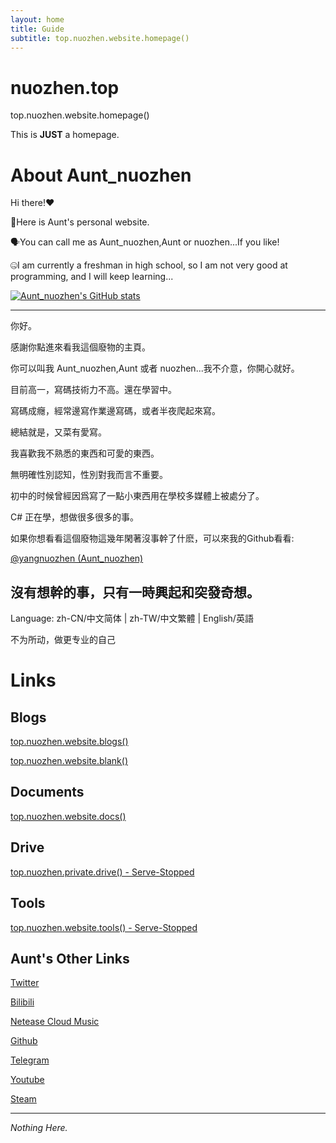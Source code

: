 ```yaml
---
layout: home
title: Guide
subtitle: top.nuozhen.website.homepage()
---
```



# nuozhen.top


top.nuozhen.website.homepage()

This is **JUST** a homepage.

# About Aunt_nuozhen

Hi there!❤

🚀Here is Aunt's personal website.

🗣You can call me as Aunt_nuozhen,Aunt or nuozhen...If you like!

🤐I am currently a freshman in high school, so I am not very good at programming, and I will keep learning...

[![Aunt_nuozhen's GitHub stats](https://github-readme-stats.vercel.app/api?username=yangnuozhen&show_icons=true&theme=synthwave)](https://github.com/yangnuozhen)

---

你好。

感謝你點進來看我這個廢物的主頁。

你可以叫我 Aunt_nuozhen,Aunt 或者 nuozhen...我不介意，你開心就好。

目前高一，寫碼技術力不高。還在學習中。

寫碼成癮，經常邊寫作業邊寫碼，或者半夜爬起來寫。

總結就是，又菜有愛寫。

我喜歡我不熟悉的東西和可愛的東西。

無明確性別認知，性別對我而言不重要。

初中的时候曾經因爲寫了一點小東西用在學校多媒體上被處分了。

C# 正在學，想做很多很多的事。

如果你想看看這個廢物這幾年閑著沒事幹了什麽，可以來我的Github看看:

[@yangnuozhen (Aunt_nuozhen)](https://github.com/yangnuozhen)

沒有想幹的事，只有一時興起和突發奇想。
---

Language: zh-CN/中文简体 | zh-TW/中文繁體 | English/英語

不为所动，做更专业的自己

# Links



## Blogs

[top.nuozhen.website.blogs()](https://blog.nuozhen.top)

[top.nuozhen.website.blank()](https://blank.nuozhen.top)

## Documents

[top.nuozhen.website.docs()](https://docs.nuozhen.top)

## Drive

[top.nuozhen.private.drive() - Serve-Stopped](https://blank.nuozhen.top)

## Tools

[top.nuozhen.website.tools() - Serve-Stopped](https://blank.nuozhen.top)

## Aunt's Other Links

[Twitter](https://twitter.com/aunt_nuozhen)

[Bilibili](https://space.bilibili.com/1317156008)

[Netease Cloud Music](https://music.163.com/#/user/home?id=1608831575)

[Github](https://github.com/yangnuozhen)

[Telegram](https://t.me/aunt_nuozhen)

[Youtube](https://www.youtube.com/@aunt_nuozhen)

[Steam](https://steamcommunity.com/id/nuozhen/)

---

*Nothing Here.*
